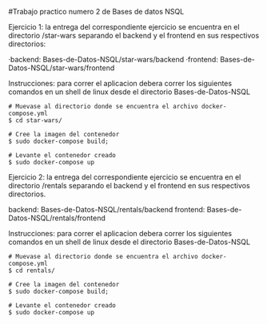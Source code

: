 #Trabajo practico numero 2 de Bases de datos NSQL

Ejercicio 1: la entrega del correspondiente ejercicio se encuentra en el directorio /star-wars
separando el backend y el frontend en sus respectivos directorios:

·backend: Bases-de-Datos-NSQL/star-wars/backend
·frontend: Bases-de-Datos-NSQL/star-wars/frontend

Instrucciones: para correr el aplicacion debera correr los siguientes comandos en un shell de linux desde el directorio Bases-de-Datos-NSQL
    
    # Muevase al directorio donde se encuentra el archivo docker-compose.yml
    $ cd star-wars/

    # Cree la imagen del contenedor
    $ sudo docker-compose build;

    # Levante el contenedor creado
    $ sudo docker-compose up


Ejercicio 2: la entrega del correspondiente ejercicio se encuentra en el directorio /rentals
separando el backend y el frontend en sus respectivos directorios.

backend: Bases-de-Datos-NSQL/rentals/backend
frontend: Bases-de-Datos-NSQL/rentals/frontend

Instrucciones: para correr el aplicacion debera correr los siguientes comandos en un shell de linux desde el directorio Bases-de-Datos-NSQL
    
    # Muevase al directorio donde se encuentra el archivo docker-compose.yml
    $ cd rentals/

    # Cree la imagen del contenedor
    $ sudo docker-compose build;

    # Levante el contenedor creado
    $ sudo docker-compose up
